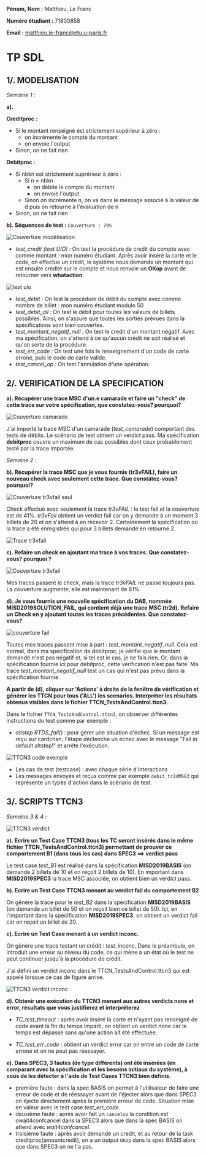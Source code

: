 **Pénom, Nom :** Matthieu, Le Franc

**Numéro étudiant :** 71800858

**Email :** matthieu.le-franc@etu.u-paris.fr

# TP SDL

## 1/. MODELISATION

*Semaine 1 :*

**a).**

**Creditproc :**

- Si le montant renseigné est strictement supérieur à zéro :
    - on incrémente le compte du montant 
    - on envoie l'output
- Sinon, on ne fait rien

**Debitproc :**

- Si nbkn est strictement suprérieur à zéro :
    - Si n = nbkn 
        - on débite le compte du montant
        - on envoie l'output
    - Sinon on incrémente n, on va dans le message associé à la valeur de d puis on retourne à l'évaluation de n
- Sinon, on ne fait rien

**b). Séquences de test :** ``Couverture : 79%``

![Couverture modélisation](couverture_modélisation.png)

- *test_credit (test UIO) :* On test la procédure de credit du compte avec comme montant : mon numéro étudiant. Après avoir inséré la carte et le code, on effectue un crédit, le système nous demande un montant qui est ensuite crédité sur le compte et nous renvoie un **OKop** avant de retourner vers **whataction**.

![test uio](uio_test.png)
- *test_debit :* On test la procédure de débit du compte avec comme nombre de billet : mon numéro étudiant modulo 50
- *test_debit_all :* On test le débit pour toutes les valeurs de billets possibles. Ainsi, on s'assure que toutes les sorties prévues dans la spécifications sont bien couvertes.
- *test_montant_negatif_null :* On test le credit d'un montant négatif. Avec ma spécification, on s'attend à ce qu'aucun crédit ne soit réalisé et qu'on sorte de la procédure.
- *test_err_code :* On test une fois le renseignement d'un code de carte erroné, puis le code de carte valide.
- *test_cancel_op :* On test l'annulation d'une opération.

## 2/. VERIFICATION DE LA SPECIFICATION

**a). Récupérer une trace MSC d'un.e camarade et faire un "check" de cette trace sur votre spécification, que constatez-vous? pourquoi?** 

![Couverture camarade](couverture_camarade.png)

J'ai importé la trace MSC d'un camarade (*test_camarade*) comportant des tests de débits. Le scénario de test obtient un verdict pass. Ma spécification **debitproc** couvre un maximum de cas possibles dont ceux probablement testé par la trace importée.

*Semaine 2 :*

**b). Récupérer la trace MSC que je vous fournis (tr3vFAIL), faire un nouveau check avec seulement cette trace. Que constatez-vous? pourquoi?**

![Couverture tr3vfail seul](couverture_tr3vFail_only.png)

Check effectué avec seulement la trace *tr3vFAIL* : le test fail et la couverture est de 41%. *tr3vFail* obtient un verdict fail car on y demande à un moment 3 billets de 20 et on s'attend à en recevoir 2. Certainement la spécification où la trace a été enregistrée qui pour 3 billets demandé en retourne 2.

![Trace tr3vfail](trace_tr3vfail.png)

**c). Refaire un check en ajoutant ma trace à vos traces. Que constatez-vous? pourquoi ?**

![Couverture tr3vfail](couverture_tr3vFail.png)

Mes traces passent le check, mais la trace *tr3vFAIL* ne passe toujours pas. La couverture augmente, elle est maintenant de  81%.

**d). Je vous fournis une nouvelle spécification du DAB, nommée MISD2019SOLUTION_FAIL, qui contient déjà une trace MSC (tr2d). Refaire un Check en y ajoutant toutes les traces précédentes. Que constatez-vous?**

![couverture fail](couverture_spec_fail.png)

Toutes mes traces passent mise à part : *test_montant_negatif_null*. Cela est normal, dans ma spécification de debitproc, je vérifie que le montant demandé n'est pas négatif et, si tel est le cas, je ne fais rien. Or, dans la spécification fournie ici pour debitproc, cette vérification n'est pas faite. Ma trace *test_montant_negatif_null* test un cas qui n'est pas prévu dans la spécification fournie.

**A partir de (d), cliquer sur 'Actions' à droite de la fenêtre de vérification et générer les TTCN pour tous ('ALL') les scenarios. Interpréter les résultats obtenus visibles dans le fichier TTCN_TestsAndControl.ttcn3.**

Dans le fichier ```TTCN_TestsAndControl.ttcn3```, on observer différentes instructions du test comme par exemple :
- *altstep RTDS_fail()* : pour gérer une situation d'échec. Si un message est reçu sur cardchan, l'étape déclenche un échec avec le message "Fail in default altstep!" et arrête l'exécution.

![TTCN3 code exemple](ttcn3_fail_code.png)

- Les cas de test (testcase) : avec chaque série d'interactions
- Les messages envoyés et reçus comme par exemple ``debit_tr2dMSG3`` qui représente un types d'action dans le scénario de test.

## 3/. SCRIPTS TTCN3

*Semaine 3 & 4 :*

![TTCN3 verdict](spec3_verdict.png)

**a). Ecrire un Test Case TTCN3 (tous les TC seront insérés dans le même fichier TTCN_TestsAndControl.ttcn3) permettant de prouver ce comportement B1 (dans tous les cas) dans SPEC3 ==> verdict pass**

Le test case *test_B1* est réalisé dans la spécification **MISD2019BASIS** (on demande 2 billets de 10 et on reçoit 2 billets de 10). En important dans **MISD2019SPEC3** la trace MSC associée, on obtient bien un verdict pass.

**b). Ecrire un Test Case TTCN3 menant au verdict fail du comportement B2**

On génère la trace pour le *test_B2* dans la spécification **MISD2019BASIS** (on demande un billet de 50 et on reçoit bien ce billet de 50). Ici, en l'important dans la spécification **MISD2019SPEC3**, on obtient un verdict fail car on reçoit un billet de 20.

**c). Ecrire un Test Case menant à un verdict inconc.**

On génère une trace testant un crédit : *test_inconc*. Dans le préambule, on introduit une erreur au niveau du code, ce qui mène à un état où le test ne peut continuer jusqu'à la procédure de crédit.

J'ai défini un verdict inconc dans le TTCN_TestsAndControl.ttcn3 qui est appelé lorsque ce cas de figure arrive.

![TTCN3 verdict inconc](step_inconc.png)

**d). Obtenir une exécution du TTCN3 menant aux autres verdicts none et error,  résultats que vous justifierez et interpréterez**

- *TC_test_timeout* : après avoir inséré la carte et n'ayant pas renseigné de code avant la fin du temps imparti, on obtient un verdict none car le temps est dépassé sans qu'une action ait été effectuée.

- *TC_test_err_code* : obtient un verdict error car on entre un code de carte erroné et on ne peut pas réessayer.

**e). Dans SPEC3, 3 fautes (de type différents) ont été insérées (en comparant avec la spécification et les besoins initiaux du système), à vous de les détecter à l'aide de Test Cases TTCN3 bien définis.**

- première faute : dans la spec BASIS on permet à l'utilisateur de faire une erreur de code et de réessayer avant de l'éjecter alors que dans SPEC3 on éjecte directement après la première erreur de code. Situation mise en valeur avec le test case *test_err_code*.
- deuxième faute : après avoir fait un ``cancelop`` la condition est owait4confcancel dans la SPEC3 alors que dans la spec BASIS on attend avec *wait4confcancel*.
- troisième faute : après avoir demandé un credit, et au retour de la task creditproc(amountcredit), on a un output ``OKop`` dans la spec BASIS alors que dans SPEC3 on ne l'a pas.

